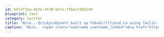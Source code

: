 ```yaml
---
id: b4f2f15a-d6fe-4f38-be7a-ffbac7365349
blueprint: text
category: twitter
title: 'Nice.. @rickyrobinett built up FakeGirlfriend.co using Twilio.  Know a few people back home who could use that.'
caption: 'Nice.. <span class="username username_linked">@<a href="https://twitter.com/rickyrobinett" title="Ricky ✈️">rickyrobinett</a></span> built up FakeGirlfriend.co using Twilio.  Know a few people back home who could use that.'
---
```

